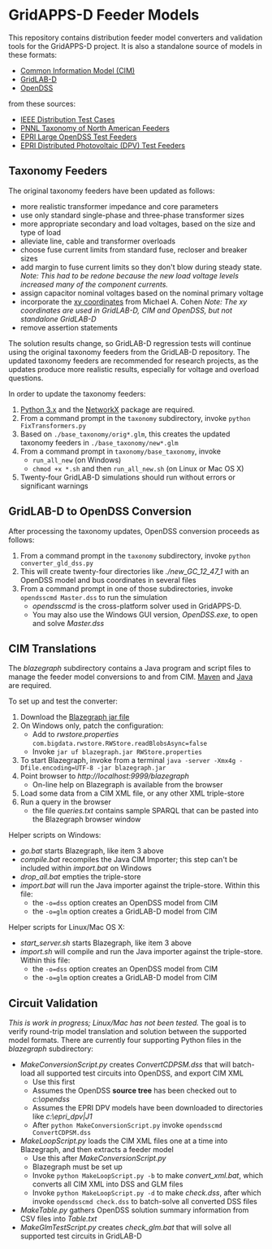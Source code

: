 # GridAPPS-D Feeder Models

This repository contains distribution feeder model converters and 
validation tools for the GridAPPS-D project. It is also a standalone 
source of models in these formats:

* [Common Information Model (CIM)](http://gridappsd.readthedocs.io/en/latest/developer_resources/index.html#cim-documentation) 
* [GridLAB-D](http://gridlab-d.shoutwiki.com/wiki/Index) 
* [OpenDSS](https://sourceforge.net/projects/electricdss/)

from these sources:

* [IEEE Distribution Test Cases](http://ewh.ieee.org/soc/pes/dsacom/testfeeders/) 
* [PNNL Taxonomy of North American Feeders](https://www.gridlabd.org/models/feeders/taxonomy_of_prototypical_feeders.pdf)
* [EPRI Large OpenDSS Test Feeders](https://sourceforge.net/p/electricdss/code/HEAD/tree/trunk/Distrib/EPRITestCircuits/Readme.pdf)
* [EPRI Distributed Photovoltaic (DPV) Test Feeders](http://dpv.epri.com/)

## Taxonomy Feeders

The original taxonomy feeders have been updated as follows:

* more realistic transformer impedance and core parameters
* use only standard single-phase and three-phase transformer sizes
* more appropriate secondary and load voltages, based on the size and type of load
* alleviate line, cable and transformer overloads
* choose fuse current limits from standard fuse, recloser and breaker sizes 
* add margin to fuse current limits so they don't blow during steady state. _Note: This had to be redone because the new load voltage levels increased many of the component currents._
* assign capacitor nominal voltages based on the nominal primary voltage
* incorporate the [xy coordinates](http://emac.berkeley.edu/gridlabd/taxonomy_graphs/) from Michael A. Cohen _Note: The xy coordinates are used in GridLAB-D, CIM and OpenDSS, but not standalone GridLAB-D_
* remove assertion statements

The solution results change, so GridLAB-D regression tests
will continue using the original taxonomy feeders from the GridLAB-D
repository. The updated taxonomy feeders are recommended for research
projects, as the updates produce more realistic results, especially
for voltage and overload questions.

In order to update the taxonomy feeders:

1. [Python 3.x](https://www.python.org/downloads/) and the [NetworkX](https://networkx.github.io/) package are required.
2. From a command prompt in the ```taxonomy``` subdirectory, invoke ```python FixTransformers.py```
3. Based on ```./base_taxonomy/orig*.glm```, this creates the updated taxonomy feeders in ```./base_taxonomy/new*.glm```
4. From a command prompt in ```taxonomy/base_taxonomy```, invoke
   * ```run_all_new``` (on Windows)
   * ```chmod +x *.sh``` and then ```run_all_new.sh``` (on Linux or Mac OS X)
5. Twenty-four GridLAB-D simulations should run without errors or significant warnings

## GridLAB-D to OpenDSS Conversion

After processing the taxonomy updates, OpenDSS conversion proceeds as follows:

1. From a command prompt in the ```taxonomy``` subdirectory, invoke ```python converter_gld_dss.py```
2. This will create twenty-four directories like _./new_GC_12_47_1_ with an OpenDSS model and bus coordinates in several files
3. From a command prompt in one of those subdirectories, invoke ```opendsscmd Master.dss``` to run the simulation
   * _opendsscmd_ is the cross-platform solver used in GridAPPS-D. 
   * You may also use the Windows GUI version, _OpenDSS.exe_, to open and solve _Master.dss_ 

## CIM Translations

The _blazegraph_ subdirectory contains a Java program and script files
to manage the feeder model conversions to and from CIM. [Maven](https://maven.apache.org/) and [Java](https://java.com/en/download/) are required.

To set up and test the converter:

1. Download the [Blazegraph jar file](https://www.blazegraph.com/download/)
2. On Windows only, patch the configuration:
   * Add to _rwstore.properties_ ```com.bigdata.rwstore.RWStore.readBlobsAsync=false```
   * Invoke ```jar uf blazegraph.jar RWStore.properties```
3. To start Blazegraph, invoke from a terminal ```java -server -Xmx4g -Dfile.encoding=UTF-8 -jar blazegraph.jar```
4. Point browser to _http://localhost:9999/blazegraph_ 
   * On-line help on Blazegraph is available from the browser
5. Load some data from a CIM XML file, or any other XML triple-store
6. Run a query in the browser
   * the file _queries.txt_ contains sample SPARQL that can be pasted into the Blazegraph browser window

Helper scripts on Windows:

* _go.bat_ starts Blazegraph, like item 3 above
* _compile.bat_ recompiles the Java CIM Importer; this step can't be included within _import.bat_ on Windows
* _drop\_all.bat_ empties the triple-store
* _import.bat_ will run the Java importer against the triple-store. Within this file:
  * the ```-o=dss``` option creates an OpenDSS model from CIM
  * the ```-o=glm``` option creates a GridLAB-D model from CIM 

Helper scripts for Linux/Mac OS X:

* _start\_server.sh_ starts Blazegraph, like item 3 above
* _import.sh_ will compile and run the Java importer against the triple-store. Within this file:
  * the ```-o=dss``` option creates an OpenDSS model from CIM
  * the ```-o=glm``` option creates a GridLAB-D model from CIM 

## Circuit Validation

_This is work in progress; Linux/Mac has not been tested._ The goal is to verify round-trip model translation
and solution between the supported model formats. 
There are currently four supporting Python files in the _blazegraph_ subdirectory:

* _MakeConversionScript.py_ creates _ConvertCDPSM.dss_ that will batch-load all supported test circuits into OpenDSS, and export CIM XML
  * Use this first
  * Assumes the OpenDSS **source tree** has been checked out to _c:\opendss_
  * Assumes the EPRI DPV models have been downloaded to directories like _c:\epri_dpv|J1_
  * After ```python MakeConversionScript.py``` invoke ```opendsscmd ConvertCDPSM.dss```
* _MakeLoopScript.py_ loads the CIM XML files one at a time into Blazegraph, and then extracts a feeder model
  * Use this after _MakeConversionScript.py_  
  * Blazegraph must be set up
  * Invoke ```python MakeLoopScript.py -b``` to make _convert\_xml.bat_, which converts all CIM XML into DSS and GLM files
  * Invoke ```python MakeLoopScript.py -d``` to make _check.dss_, after which invoke ```opendsscmd check.dss``` to batch-solve all converted DSS files
* _MakeTable.py_ gathers OpenDSS solution summary information from CSV files into _Table.txt_
* _MakeGlmTestScript.py_ creates _check\_glm.bat_ that will solve all supported test circuits in GridLAB-D





